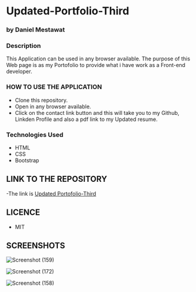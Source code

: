 # Updated-Portfolio-Third

### by Daniel Mestawat

### Description

This Application can be used in any browser available. The purpose of this Web page is as my Portofolio to provide what i have work as a Front-end developer.


### HOW TO USE THE APPLICATION

- Clone this repository.
- Open in any browser available.
- Click on the contact link button and this will take you to my Github, Linkden Profile and also a pdf link to my Updated resume.


### Technologies Used

- HTML
- CSS
- Bootstrap

## LINK TO THE REPOSITORY

-The link is [Updated Portofolio-Third](https://github.com/danny1215/Updated-Portfolio-Third)

## LICENCE

- MIT

## SCREENSHOTS

![Screenshot (159)](https://user-images.githubusercontent.com/59859358/106826034-0ad5c580-6654-11eb-895f-58ed98a9a71d.png)

![Screenshot (172)](https://user-images.githubusercontent.com/59859358/108434972-8750d280-7216-11eb-9b24-af4d5225a915.png)

![Screenshot (158)](https://user-images.githubusercontent.com/59859358/106826027-090c0200-6654-11eb-8790-80adb155b5cb.png)